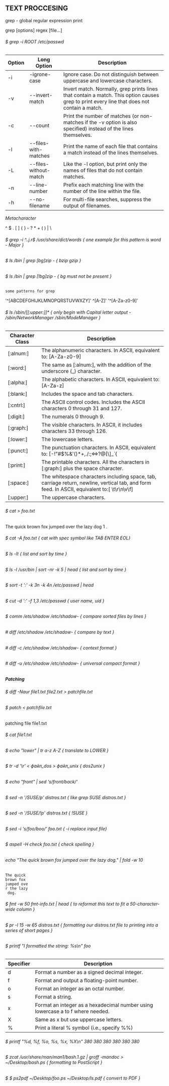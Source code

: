

## TEXT PROCCESING

grep - global regular expression print

grep [options] regex [file...]

###### $ grep -i ROOT /etc/passwd

| Option | Long Option | Description |
| --- | --- | --- |
| -i | -igrone-case | Ignore case. Do not distinguish between uppercase and lowercase characters. |
| -v | --invert-match | Invert match. Normally, grep prints lines that contain a match. This option causes grep to print every line that does not contain a match. |
| -c | --count | Print the number of matches (or non-matches if the -v option is also specified) instead of the lines themselves. |
| -l | --files-with-matches | Print the name of each file that contains a match instead of the lines themselves.|
| -L | --files-without-match | Like the -l option, but print only the names of files that do not contain matches. |
| -n | --line-number|  Prefix each matching line with the number of the line within the file. |
| -h | --no-filename | For multi-file searches, suppress the output of filenames. |

*Metacharacter*

^ $ . [ ] { } - ? * + ( ) | \

###### $ grep -i ^..j.r$ /usr/share/dict/words { one example for this pattern is word - Major }
###### $ ls /bin | grep [bg]zip - { bzip gzip }
###### $ ls /bin | grep [!bg]zip - { bg must not be present }

	some patterns for grep
'^[ABCDEFGHIJKLMNOPQRSTUVWXZY]'
^[A-Z]'
'^[A-Za-z0-9]'

###### $ ls /sbin/[[:upper:]]* { only begin with Capital letter output - /sbin/NetworkManager /sbin/ModeManager }

| Character Class | Description |
| --- | --- |
[:alnum:] | The alphanumeric characters. In ASCII, equivalent to: [A-Za-z0-9]
[:word:] | The same as [:alnum:], with the addition of the underscore (_) character.
[:alpha:] | The alphabetic characters. In ASCII, equivalent to:[A-Za-z]
[:blank:] | Includes the space and tab characters.
[:cntrl:] | The ASCII control codes. Includes the ASCII characters 0 through 31 and 127.
[:digit:] | The numerals 0 through 9.
[:graph:] | The visible characters. In ASCII, it includes characters 33 through 126.
[:lower:] | The lowercase letters.
[:punct:] | The punctuation characters. In ASCII, equivalent to: [-!"#$%&'()*+,./:;<=>?@[\\\]_`{|}~]
[:print:] | The printable characters. All the characters in [:graph:] plus the space character.
[:space:] | The whitespace characters including space, tab, carriage return, newline, vertical tab, and form feed. In ASCII, equivalent to:[ \t\r\n\v\f]
[:upper:] | The uppercase characters.


###### $ cat > foo.txt
The quick brown fox jumped over the lazy dog 1 .
###### $ cat -A foo.txt { cat with spec symbol like TAB ENTER EOL}

###### $ ls -lt { list and sort by time }
###### $ ls -l /usr/bin | sort -nr -k 5 | head  { list and sort by time }
###### $ sort -t ':' -k 3n -k 4n /etc/passwd | head
###### $ cut -d ':' -f 1,3 /etc/passwd { user name, uid }
###### $ comm /ets/shadow /etc/shadow- { compare sorted files by lines }

###### # diff /etc/shadow /etc/shadow- { compare by text }
###### # diff -c /etc/shadow /etc/shadow- { context format }
###### # diff -u /etc/shadow /etc/shadow- { universal compact format }

##### Patching
###### $ diff -Naur file1.txt file2.txt > patchfile.txt
###### $ patch < patchfile.txt
patching file file1.txt
###### $ cat file1.txt

###### $ echo "lower" | tr a-z A-Z { translate to LOWER }
###### $ tr -d '\r' < файл_dos > файл_unix { dos2unix }
###### $ echo "front" | sed 's/front/back/'
###### $ sed -n '/SUSE/p' distros.txt { like grep SUSE distros.txt }
###### $ sed -n '/SUSE/!p' distros.txt { !SUSE }
###### $ sed -i 's/foo/boo/' foo.txt { -i replace input file}

###### $ aspell -H check foo.txt { check spelling }

###### echo "The quick brown fox jumped over the lazy dog." | fold -w 10 
	The quick 
	brown fox 
	jumped ove
	r the lazy
	 dog.

###### $ fmt -w 50 fmt-info.txt | head  { to reformat this text to fit a 50-character-wide column }

###### $ pr -l 15 -w 65 distros.txt { formatting our distros.txt file to printing into a series of short pages } 	


###### $ printf "I formatted the string: %s\n" foo

|Specifier| Description|
| --- | --- |
|d |Format a number as a signed decimal integer.
|f |Format and output a floating-point number.
|o |Format an integer as an octal number.
|s |Format a string.
|x |Format an integer as a hexadecimal number using lowercase a to f where needed.
|X |Same as x but use uppercase letters.
|% |Print a literal % symbol (i.e., specify %%)

###### $ printf "%d, %f, %o, %s, %x, %X\n" 380 380 380 380 380 380

###### $ zcat /usr/share/man/man1/bash.1.gz  | groff -mandoc > ~/Desktop/bash.ps  { formatting to PostScript }

###### $ $ ps2pdf ~/Desktop/foo.ps ~/Desktop/ls.pdf { convert to PDF } 




